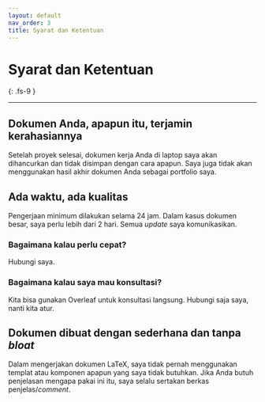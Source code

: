 ```yaml
---
layout: default
nav_order: 3
title: Syarat dan Ketentuan
---
```


# Syarat dan Ketentuan
{: .fs-9 }

---

## Dokumen Anda, apapun itu, terjamin kerahasiannya

Setelah proyek selesai, dokumen kerja Anda di laptop saya akan dihancurkan dan tidak disimpan dengan cara apapun. Saya juga tidak akan menggunakan hasil akhir dokumen Anda sebagai portfolio saya.

## Ada waktu, ada kualitas

Pengerjaan minimum dilakukan selama 24 jam. Dalam kasus dokumen besar, saya perlu lebih dari 2 hari. Semua *update* saya komunikasikan.

### Bagaimana kalau perlu cepat?

Hubungi saya.

### Bagaimana kalau saya mau konsultasi?

Kita bisa gunakan Overleaf untuk konsultasi langsung. Hubungi saja saya, nanti kita atur.

## Dokumen dibuat dengan sederhana dan tanpa *bloat*

Dalam mengerjakan dokumen LaTeX, saya tidak pernah menggunakan templat atau komponen apapun yang saya tidak butuhkan. Jika Anda butuh penjelasan mengapa pakai ini itu, saya selalu sertakan berkas penjelas/*comment*.

